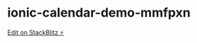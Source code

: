 # ionic-calendar-demo-mmfpxn

[Edit on StackBlitz ⚡️](https://stackblitz.com/edit/ionic-calendar-demo-mmfpxn)